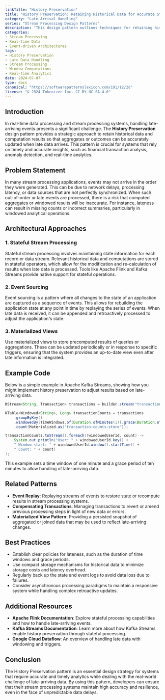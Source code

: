 ```yaml
---
linkTitle: "History Preservation"
title: "History Preservation: Retaining Historical Data for Accurate Stream Processing"
category: "Late Arrival Handling"
series: "Stream Processing Design Patterns"
description: "This design pattern outlines techniques for retaining historical data and computation results in stream processing systems to effectively handle late-arriving data and adjust past window computations."
categories:
- Stream Processing
- Real-time Data
- Event-driven Architectures
tags:
- History Preservation
- Late Data Handling
- Stream Processing
- Window Computations
- Real-time Analytics
date: 2024-07-07
type: docs
canonical: "https://softwarepatternslexicon.com/101/12/28"
license: "© 2024 Tokenizer Inc. CC BY-NC-SA 4.0"
---
```



## Introduction

In real-time data processing and stream processing systems, handling late-arriving events presents a significant challenge. The **History Preservation** design pattern provides a strategic approach to retain historical data and computation results so that aggregates or outcomes can be accurately updated when late data arrives. This pattern is crucial for systems that rely on timely and accurate insights, such as financial transaction analysis, anomaly detection, and real-time analytics.

## Problem Statement

In many stream processing applications, events may not arrive in the order they were generated. This can be due to network delays, processing latency, or data sources that are not perfectly synchronized. When such out-of-order or late events are processed, there is a risk that computed aggregates or windowed results will be inaccurate. For instance, lateness can result in missing counts or incorrect summaries, particularly in windowed analytical operations.

## Architectural Approaches

### 1. Stateful Stream Processing

Stateful stream processing involves maintaining state information for each record or data stream. Relevant historical data and computations are stored in stateful operators, which allow for the modification and re-calculation of results when late data is processed. Tools like Apache Flink and Kafka Streams provide native support for stateful operations.

### 2. Event Sourcing

Event sourcing is a pattern where all changes to the state of an application are captured as a sequence of events. This allows for rebuilding the application state at any point in time by replaying the series of events. When late data is received, it can be appended and retroactively processed to adjust the application's state.

### 3. Materialized Views

Use materialized views to store precomputed results of queries or aggregations. These can be updated periodically or in response to specific triggers, ensuring that the system provides an up-to-date view even after late information is integrated.

## Example Code

Below is a simple example in Apache Kafka Streams, showing how you might implement history preservation to adjust results based on late-arriving data.

```java
KStream<String, Transaction> transactions = builder.stream("transactions");

KTable<Windowed<String>, Long> transactionCounts = transactions
    .groupByKey()
    .windowedBy(TimeWindows.of(Duration.ofMinutes(1)).grace(Duration.ofMinutes(10)))
    .count(Materialized.as("transaction-counts-store"));

transactionCounts.toStream().foreach((windowedUserId, count) -> 
    System.out.println("User: " + windowedUserId.key() +
    " Window start: " + windowedUserId.window().startTime() +
    " Count: " + count)
);
```

This example sets a time window of one minute and a grace period of ten minutes to allow handling of late-arriving data.

## Related Patterns

- **Event Replay**: Replaying streams of events to restore state or recompute results in stream processing systems.
- **Compensating Transactions**: Managing transactions to revert or amend previous processing steps in light of new data or errors.
- **Materialized View Pattern**: Providing a persisted snapshot of aggregated or joined data that may be used to reflect late-arriving changes.

## Best Practices

- Establish clear policies for lateness, such as the duration of time windows and grace periods.
- Use compact storage mechanisms for historical data to minimize storage costs and latency overhead.
- Regularly back up the state and event logs to avoid data loss due to failures.
- Consider asynchronous processing paradigms to maintain a responsive system while handling complex retroactive updates.

## Additional Resources

- **Apache Flink Documentation**: Explore stateful processing capabilities and how to handle late-arriving events.
- **Kafka Streams Documentation**: Learn more about how Kafka Streams enable history preservation through stateful processing.
- **Google Cloud Dataflow**: An overview of handling late data with windowing and triggers.

## Conclusion

The History Preservation pattern is an essential design strategy for systems that require accurate and timely analytics while dealing with the real-world challenge of late-arriving data. By using this pattern, developers can ensure that their stream processing systems maintain high accuracy and resilience, even in the face of unpredictable data delays.

